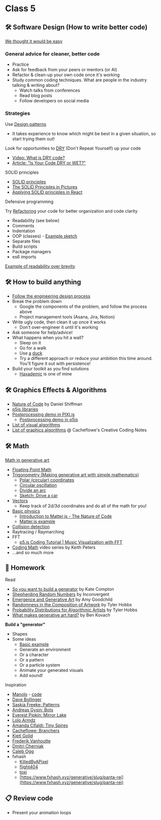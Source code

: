 # Class 5

## 🛠️ Software Design (How to write better code)

[We thought it would be easy](../images/thought-it-would-be-easy.png)

### General advice for cleaner, better code
- Practice
- Ask for feedback from your peers or mentors (or AI)
- Refactor & clean-up your own code once it's working
- Study common coding techniques. What are people in the industry talking & writing about?
  - Watch talks from conferences
  - Read blog posts
  - Follow developers on social media

### Strategies

Use [Design patterns](https://medium.com/educative/the-7-most-important-software-design-patterns-d60e546afb0e)
- It takes experience to know which might be best in a given situation, so start trying them out!

Look for opportunities to [DRY](https://en.wikipedia.org/wiki/Don%27t_repeat_yourself) (Don't Repeat Yourself) up your code
- [Video: What is DRY code?](https://www.youtube.com/watch?v=HwTcjWtDAfc)
- [Article: "Is Your Code DRY or WET?"](https://dzone.com/articles/is-your-code-dry-or-wet)

SOLID principles
- [SOLID principles](https://stackoverflow.blog/2021/11/01/why-solid-principles-are-still-the-foundation-for-modern-software-architecture/)
- [The SOLID Principles in Pictures](https://medium.com/backticks-tildes/the-s-o-l-i-d-principles-in-pictures-b34ce2f1e898)
- [Applying SOLID principles in React](https://konstantinlebedev.com/solid-in-react/)

Defensive programming

Try [Refactoring](https://refactoring.guru/) your code for better organization and code clarity
- Readability (see below)
- Comments
- Indentation
- OOP (classes) - [Example sketch](https://editor.p5js.org/cacheflowe/sketches/488Fdh1O1)
- Separate files
- Build scripts
- Package managers
- es6 imports

[Example of readability over brevity](../images/clarity-over-brevity.jpg)

## 🛠️ How to build anything

- [Follow the engineering design process](../images/engineering-design-process.jfif)
- Break the problem down
  - Google the components of the problem, and follow the process above
  - Project management tools (Asana, Jira, Notion)
- Write ugly code, then clean it up once it works
  - Don't over-engineer it until it's working
- Ask someone for help/advice!
- What happens when you hit a wall?
  - Sleep on it
  - Go for a walk
  - Use [a](https://en.wikipedia.org/wiki/Rubber_duck_debugging) [duck](https://rubberduckdebugging.com/)
  - Try a different approach or reduce your ambition this time around. You'll figure it out with persistence!
- Build your toolkit as you find solutions
  - [Haxademic](https://github.com/cacheflowe/haxademic/) is one of mine

## 🛠️ Graphics Effects & Algorithms

- [Nature of Code](https://natureofcode.com/) by Daniel Shiffman
- [p5js libraries](https://p5js.org/libraries/)
- [Postprocessing demo in PIXI.js](https://pixijs.io/filters/examples/)
  - [Postprocessing demo in p5js](https://editor.p5js.org/cacheflowe/sketches/nnrNlvnFF)
- [List of visual algorithms](https://thatcreativecode.page/)
- [List of graphics algorithms](https://github.com/cacheflowe/creative-coding-notes#graphics-concepts) @ Cacheflowe's Creative Coding Notes

## 🛠️ Math

[Math in generative art](../images/code-is-not-math-tweet.png)

- [Floating Point Math](https://0.30000000000000004.com/)
- [Trigonometry (Making generative art with simple mathematics)](https://www.hailpixel.com/articles/generative-art-simple-mathematics)
  - [Polar (circular) coordinates](https://editor.p5js.org/cacheflowe/sketches/22CiPOyiN)
  - [Circular oscillation](https://editor.p5js.org/cacheflowe/sketches/QazkuY-bZ)
  - [Divide an arc](https://editor.p5js.org/cacheflowe/sketches/_9FdBq40-)
  - [Sketch: Drive a car](https://editor.p5js.org/cacheflowe/sketches/SSqX9j2X-)
- [Vectors](https://p5js.org/reference/p5.Vector/sub/)
  - Keep track of 2d/3d coordinates and do all of the math for you!
- [Basic physics](https://editor.p5js.org/cacheflowe/sketches/488Fdh1O1)
  - [Introduction to Matter.js - The Nature of Code](https://www.youtube.com/watch?v=urR596FsU68)
  - [Matter.js example](https://editor.p5js.org/mahdadbor/sketches/pSIth_A61)
- [Collision detection](https://www.jeffreythompson.org/collision-detection/)
- Raytracing / Raymarching
- FFT
  - [p5.js Coding Tutorial | Music Visualization with FFT](https://www.youtube.com/watch?v=8O5aCwdopLo)
- [Coding Math](https://www.youtube.com/user/codingmath) video series by Keith Peters
- ...and so much more

## 📝 Homework

Read

- [So you want to build a generator](http://galaxykate0.tumblr.com/post/139774965871/so-you-want-to-build-a-generator) by Kate Compton
- [Shepherding Random Numbers](https://inconvergent.net/2016/shepherding-random-numbers/) by Inconvergent
- [Emergence and Generative Art](https://www.amygoodchild.com/blog/emergence) by Amy Goodchild
- [Randomness in the Composition of Artwork](https://tylerxhobbs.com/essays/2014/randomness-in-the-composition-of-artwork) by Tyler Hobbs
- [Probability Distributions for Algorithmic Artists](https://tylerxhobbs.com/essays/2014/probability-distributions-for-algorithmic-artists) by Tyler Hobbs
- [What makes generative art hard?](https://bendotk.com/writing/what-makes-generative-art-hard) by Ben Kovach

**Build a "generator"**

- Shapes
- Some ideas
  - [Basic example](https://editor.p5js.org/cacheflowe/sketches/JytAPkkLQ0)
  - Generate an environment
  - Or a character
  - Or a pattern
  - Or a particle system
  - Animate your generated visuals
  - Add sound!

Inspiration

- [Manolo](https://www.behance.net/manoloide) - [code](https://github.com/manoloide/AllSketchs)
- [Dave Bollinger](https://www.flickr.com/photos/davebollinger/)
- [Saskia Freeke: Patterns](http://sasj.nl/)
- [Andreas Gysin: Bots](https://www.instagram.com/p/B9KGXmNByRa/)
- [Everest Pipkin: Mirror Lake](https://everestpipkin.itch.io/mirrorlake)
- [Lolo Armdz](https://www.instagram.com/p/Bo9XS81HomN/)
- [Amanda Cifaldi: Tiny Spires](https://botsin.space/@tinyspires)
- [Cacheflowe: Branchers](https://www.threads.net/@cacheflowe/post/Cu0sWaTAX7R)
- [Kjetl Golid](https://www.instagram.com/p/B1FUsgSANMz/)
- [Frederik Vanhoutte](https://www.instagram.com/p/B9scpU8HgXY/)
- [Dmitri Cherniak](https://www.instagram.com/p/CDzmKONnAlj/)
- [Caleb Ogg](https://www.instagram.com/p/B_YjBSYnMn1/)
- fxhash
  - [KilledByAPixel](https://www.fxhash.xyz/u/KilledByAPixel)
  - [flight404](https://www.fxhash.xyz/u/flight404)
  - [toxi](https://www.fxhash.xyz/u/toxi)
  - [https://www.fxhash.xyz/generative/slug/panta-rei](https://www.fxhash.xyz/generative/slug/panta-rei)

## 📋 Review code

- Present your animation loops
